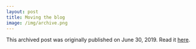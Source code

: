 ```yaml
---
layout: post
title: Moving the blog
image: /img/archive.png
---
```

This archived post was originally published on June 30, 2019. Read it [here](/alex.ciobanu.org/index313f.html).
